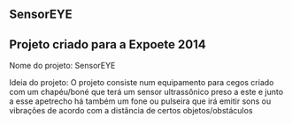 SensorEYE
--

Projeto criado para a Expoete 2014
---

Nome do projeto: SensorEYE

Ideia do projeto: O projeto consiste num equipamento para cegos criado com um chapéu/boné que terá um sensor ultrassônico preso a este e junto a esse apetrecho há também um fone ou pulseira que irá emitir sons ou vibrações de acordo com a distância de certos objetos/obstáculos 
